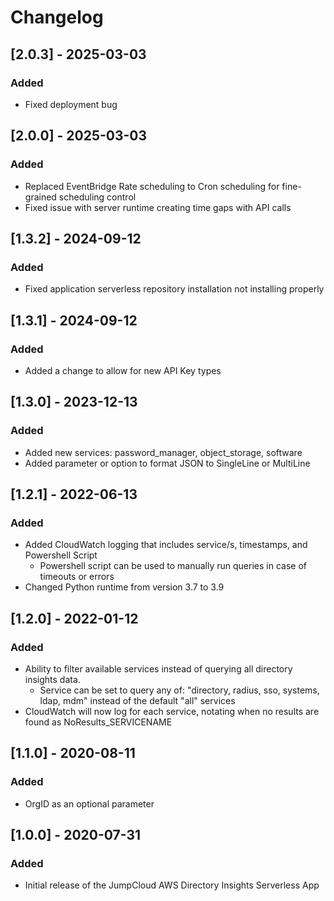 # Changelog

## [2.0.3] - 2025-03-03

### Added

- Fixed deployment bug

## [2.0.0] - 2025-03-03

### Added

- Replaced EventBridge Rate scheduling to Cron scheduling for fine-grained scheduling control
- Fixed issue with server runtime creating time gaps with API calls

## [1.3.2] - 2024-09-12

### Added

- Fixed application serverless repository installation not installing properly

## [1.3.1] - 2024-09-12

### Added

- Added a change to allow for new API Key types

## [1.3.0] - 2023-12-13

### Added

- Added new services: password_manager, object_storage, software
- Added parameter or option to format JSON to SingleLine or MultiLine
  
## [1.2.1] - 2022-06-13

### Added

- Added CloudWatch logging that includes service/s, timestamps, and Powershell Script
  - Powershell script can be used to manually run queries in case of timeouts or errors
- Changed Python runtime from version 3.7 to 3.9
## [1.2.0] - 2022-01-12

### Added

- Ability to filter available services instead of querying all directory insights data.
  - Service can be set to query any of: "directory, radius, sso, systems, ldap, mdm" instead of the default "all" services
- CloudWatch will now log for each service, notating when no results are found as NoResults_SERVICENAME

## [1.1.0] - 2020-08-11

### Added

- OrgID as an optional parameter

## [1.0.0] - 2020-07-31

### Added

- Initial release of the JumpCloud AWS Directory Insights Serverless App
